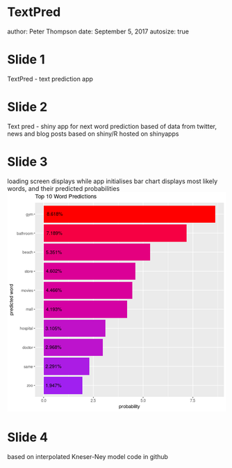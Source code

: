 TextPred
========================================================
author: Peter Thompson
date: September 5, 2017
autosize: true

Slide 1
========================================================

TextPred - text prediction app

Slide 2
========================================================

Text pred - shiny app for next word prediction
based of data from twitter, news and blog posts
based on shiny/R
hosted on shinyapps

Slide 3
========================================================

loading screen displays while app initialises
bar chart displays most likely words, and their predicted probabilities
![plot of chunk plotslide](TextPred-figure/plotslide-1.png)

Slide 4
==========================================================

based on interpolated Kneser-Ney model
code in github


